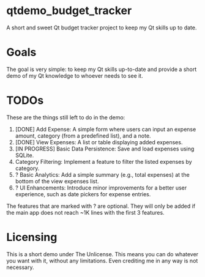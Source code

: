 # qtdemo_budget_tracker
A short and sweet Qt budget tracker project to keep my Qt skills up to date.


# Goals

The goal is very simple: to keep my Qt skills up-to-date and provide a short demo of my Qt knowledge to whoever needs to see it.

# TODOs

These are the things still left to do in the demo:

1. [DONE] Add Expense: A simple form where users can input an expense amount, category (from a predefined list), and a note.
2. [DONE] View Expenses: A list or table displaying added expenses.
3. [IN PROGRESS] Basic Data Persistence: Save and load expenses using SQLite.
4. Category Filtering: Implement a feature to filter the listed expenses by category.
5. ? Basic Analytics: Add a simple summary (e.g., total expenses) at the bottom of the view expenses list.
6. ? UI Enhancements: Introduce minor improvements for a better user experience, such as date pickers for expense entries.

The features that are marked with ? are optional. They will only be added if the main app does not reach ~1K lines with the first 3 features.


# Licensing

This is a short demo under The Unlicense. This means you can do whatever you want with it, without any limitations. Even crediting me in any way is not necessary.